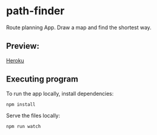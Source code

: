 # path-finder
Route planning App. Draw a map and find the shortest way.
## Preview:
[Heroku](https://kodilla-path-finder.herokuapp.com/)
## Executing program
To run the app locally, install dependencies:
```
npm install
```
Serve the files locally:
```
npm run watch
```
